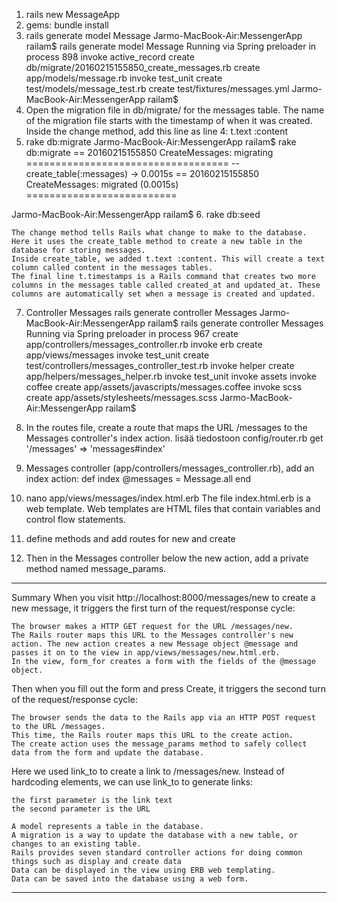 1. rails new MessageApp
2. gems: bundle install
3. rails generate model Message
Jarmo-MacBook-Air:MessengerApp railam$ rails generate model Message
Running via Spring preloader in process 898
      invoke  active_record
      create    db/migrate/20160215155850_create_messages.rb
      create    app/models/message.rb
      invoke    test_unit
      create      test/models/message_test.rb
      create      test/fixtures/messages.yml
Jarmo-MacBook-Air:MessengerApp railam$ 
4. Open the migration file in db/migrate/ for the messages table. 
The name of the migration file starts with the timestamp of when it was created. 
Inside the change method, add this line as line 4: 
   t.text :content
5. rake db:migrate
Jarmo-MacBook-Air:MessengerApp railam$ rake db:migrate
== 20160215155850 CreateMessages: migrating ===================================
-- create_table(:messages)
   -> 0.0015s
== 20160215155850 CreateMessages: migrated (0.0015s) ==========================

Jarmo-MacBook-Air:MessengerApp railam$ 
6. rake db:seed


    The change method tells Rails what change to make to the database. Here it uses the create_table method to create a new table in the database for storing messages.
    Inside create_table, we added t.text :content. This will create a text column called content in the messages tables.
    The final line t.timestamps is a Rails command that creates two more columns in the messages table called created_at and updated_at. These columns are automatically set when a message is created and updated.

7. Controller Messages
rails generate controller Messages
Jarmo-MacBook-Air:MessengerApp railam$ rails generate controller Messages
Running via Spring preloader in process 967
      create  app/controllers/messages_controller.rb
      invoke  erb
      create    app/views/messages
      invoke  test_unit
      create    test/controllers/messages_controller_test.rb
      invoke  helper
      create    app/helpers/messages_helper.rb
      invoke    test_unit
      invoke  assets
      invoke    coffee
      create      app/assets/javascripts/messages.coffee
      invoke    scss
      create      app/assets/stylesheets/messages.scss
Jarmo-MacBook-Air:MessengerApp railam$ 

8. In the routes file, create a route that maps the URL /messages to the Messages controller's index action.
lisää tiedostoon config/router.rb
  get '/messages' => 'messages#index'
9. Messages controller (app/controllers/messages_controller.rb), add an index action:
def index 
  @messages = Message.all 
end

10. nano app/views/messages/index.html.erb
The file index.html.erb is a web template. Web templates are HTML files that contain variables and control flow statements.
11. define methods and add routes for new and create
12. Then in the Messages controller below the new action, add a private method named message_params.
-------
Summary
When you visit http://localhost:8000/messages/new to create a new message, it triggers the first turn of the request/response cycle:

    The browser makes a HTTP GET request for the URL /messages/new.
    The Rails router maps this URL to the Messages controller's new action. The new action creates a new Message object @message and passes it on to the view in app/views/messages/new.html.erb.
    In the view, form_for creates a form with the fields of the @message object.

Then when you fill out the form and press Create, it triggers the second turn of the request/response cycle:

    The browser sends the data to the Rails app via an HTTP POST request to the URL /messages.
    This time, the Rails router maps this URL to the create action.
    The create action uses the message_params method to safely collect data from the form and update the database.

Here we used link_to to create a link to /messages/new. Instead of hardcoding <a> elements, we can use link_to to generate links:

    the first parameter is the link text
    the second parameter is the URL

    A model represents a table in the database.
    A migration is a way to update the database with a new table, or changes to an existing table.
    Rails provides seven standard controller actions for doing common things such as display and create data
    Data can be displayed in the view using ERB web templating.
    Data can be saved into the database using a web form.

------
